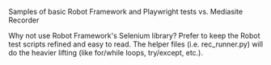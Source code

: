 Samples of basic Robot Framework and Playwright tests vs. Mediasite Recorder

Why not use Robot Framework's Selenium library?
Prefer to keep the Robot test scripts refined and easy to read.  The helper files (i.e. rec_runner.py) will do the heavier lifting (like for/while loops, try/except, etc.).
